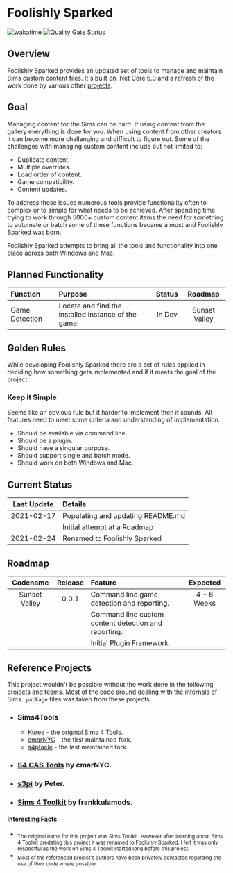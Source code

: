 # Foolishly Sparked

[![wakatime](https://wakatime.com/badge/github/BinaryMisfit/foolishly-sparked.svg)](https://wakatime.com/badge/github/BinaryMisfit/foolishly-sparked)
[![Quality Gate Status](https://sonarcloud.io/api/project_badges/measure?project=senselessly-foolish-foolishly-sparked&metric=alert_status)](https://sonarcloud.io/summary/new_code?id=senselessly-foolish-foolishly-sparked)

## Overview

Foolishly Sparked provides an updated set of tools to manage and maintain Sims custom content files. It's built on .Net
Core 6.0 and a refresh of the work done by various other [projects](#reference-projects).

## Goal

Managing content for the Sims can be hard. If using content from the gallery everything is done for you. When using
content from other creators it can become more challenging and difficult to figure out. Some of the challenges with
managing custom content include but not limited to:

- Duplicate content.
- Multiple overrides.
- Load order of content.
- Game compatibility.
- Content updates.

To address these issues numerous tools provide functionality often to complex or to simple for what needs to be
achieved. After spending time trying to work through 5000+ custom content items the need for something to automate or
batch some of these functions became a must and Foolishly Sparked was born.

Foolishly Sparked attempts to bring all the tools and functionality into one place across both Windows and Mac.

## Planned Functionality

| Function       | Purpose                                             | Status |    Roadmap    |
|:---------------|:----------------------------------------------------|:------:|:-------------:|
| Game Detection | Locate and find the installed instance of the game. | In Dev | Sunset Valley |

## Golden Rules

While developing Foolishly Sparked there are a set of rules applied in deciding how something gets implemented and if it
meets the goal of the project.

### Keep it Simple

Seems like an obvious rule but it harder to implement then it sounds. All features need to meet some criteria and
understanding of implementation.

- Should be available via command line.
- Should be a plugin.
- Should have a singular purpose.
- Should support single and batch mode.
- Should work on both Windows and Mac.

## Current Status

| Last Update | Details                           |
|:-----------:|:----------------------------------|
| 2021-02-17  | Populating and updating README.md |
|             | Initial attempt at a Roadmap      |
| 2021-02-24  | Renamed to Foolishly Sparked      |

## Roadmap

|   Codename    | Release | Feature                                              |  Expected   |
|:-------------:|:-------:|:-----------------------------------------------------|:-----------:|
| Sunset Valley |  0.0.1  | Command line game detection and reporting.           | 4 - 6 Weeks |
|               |         | Command line custom content detection and reporting. |             |
|               |         | Initial Plugin Framework                             |             |

## Reference Projects

This project wouldn't be possible without the work done in the following projects and teams. Most of the code around
dealing with the internals of Sims `.package` files was taken from these projects.

- ### Sims4Tools
    - [Kuree](https://github.com/Kuree/Sims4Tools) - the original Sims 4 Tools.
    - [cmarNYC](https://github.com/cmarNYC/Sims4Tools) - the first maintained fork.
    - [s4ptacle](https://github.com/s4ptacle/Sims4Tools) - the last maintained fork.
- ### [S4 CAS Tools](https://modthesims.info/d/582348/s4-cas-tools-updated-to-v3-5-3-1-on-9-11-2021.html) by cmarNYC.
- ### [s3pi](http://s3pi.sourceforge.net/) by Peter.
- ### [Sims 4 Toolkit](https://sims4toolkit.com/) by frankkulamods.

#### Interesting Facts

- <sub>The original name for this project was Sims Toolkit. However after learning about Sims 4 Toolkit predating this
  project it was renamed to Foolishly Sparked. I felt it was only respectful as the work on Sims 4 Toolkit started long
  before this project.</sub>
- <sub>Most of the referenced project's authors have been privately contacted regarding the use of their code where
  possible.</sub>
